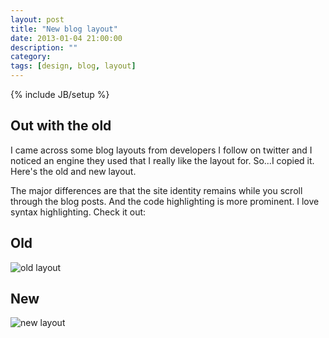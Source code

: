 ```yaml
---
layout: post
title: "New blog layout"
date: 2013-01-04 21:00:00
description: ""
category: 
tags: [design, blog, layout]
---
```

{% include JB/setup %}

## Out with the old

I came across some blog layouts from developers I follow on twitter and I noticed an engine they used that I really like the layout for. So...I copied it. Here's the old and new layout.

The major differences are that the site identity remains while you scroll through the blog posts. And the code highlighting is more prominent. I love syntax highlighting. Check it out:

## Old

![old layout](http://design48.net/i/blog-layout-old.png)

## New

![new layout](http://design48.net/i/blog-layout-new.png)
